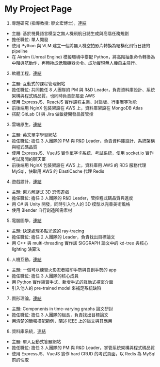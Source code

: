 # My Project Page

1. 專題研究 (指導教授: 廖文宏博士)，[連結](https://github.com/bscny/undergraduate_project)
  -	主題: 基於視覺語言模型之無人機飛航日誌生成與高階任務規劃
  -	擔任職位: 單人開發
  -	使用 Python 與 VLM 建立一個將無人機空拍影片轉換為結構化飛行日誌的 pipeline
  -	在 Airsim (Unreal Engine) 模擬環境中搭配 Python，將高階抽象命令轉換為中階導航動作，再轉換成低階機器命令。成功實現無人機自主飛行。
2. 軟體工程，[連結](https://gitlab.com/jingxiang0405/moojidle)
  -	主題: 互動式的課程管理網站
  -	擔任職位: 共同擔任 8 人團隊的 PM 與 R&D Leader，負責資料庫設計、系統架構與程式碼品質，也同時負責部屬至 AWS
  -	使用 ExpressJS、ReactJS 實作課程主業、討論版、行事曆等功能
  -	前後端用 NginX 包裝架設在 AWS 上，資料庫架設在 MongoDB Atlas
  -	搭配 GitLab CI 與 Jira 做敏捷開發品質管控
3. 雲端原生，[連結](https://github.com/bscny/VocabularyLetsUlearn/tree/develope-master)
  -	主題: 英文單字學習網站
  -	擔任職位: 擔任 3 人團隊的 PM 與 R&D Leader，負責資料庫設計、系統架構與程式碼品質
  -	使用 ExpressJS、VueJS 實作單字卡系統、考試系統，使用 socket.io 實作考試房間的聊天室
  -	前後端用 NginX 包裝架設在 AWS 上，資料庫用 AWS 的 RDS 服務代理 MySql，快取用 AWS 的 ElastiCache 代理 Redis
4. 遊戲設計，[連結](https://github.com/shiokko/3DFinalProject)
  -	主題: 東方解謎式 3D 恐怖遊戲
  -	擔任職位: 擔任 3 人團隊的 R&D Leader，管控程式碼品質與進度
  -	用 C# 與 Unity 開發，同時引入他人的 3D 模型以完善美術風格
  -	使用 Blender 自行創造所需素材
5. 電腦圖學，[連結](https://github.com/bscny/CG_final_project)
  -	主題: 快速處理多點光源的 ray-tracing
  -	擔任職位: 擔任 2 人團隊的 Leader，負責找出目標論文
  -	用 C++ 與 multi-threading 實作該 SIGGRAPH 論文中的 kd-tree 與核心 lighting 演算法
6. 人機互動，[連結](https://github.com/EricLiu750501/HCI-FinalProject)
  -	主題: 一個可以練習火影忍者結印手勢與自創手勢的 app
  -	擔任職位: 擔任 3 人團隊的核心成員
  -	用 Python 實作練習手式、新增手式的互動式視窗介面
  -	引入他人的 pre-trained model 來補足系統缺陷
7. 圖形理論，[連結](https://www.canva.com/design/DAGodup9fA0/CzHraDehJ-TTylbJOEOJOg/edit)
  -	主題: Components in time-varying graphs 論文研討
  -	擔任職位: 擔任 3 人團隊的組長，負責找出目標論文
  -	用清楚的簡報搭配範例，闡述 IEEE 上的論文與其應用
8. 資料庫系統，[連結](https://github.com/bscny/Kataohoot?tab=readme-ov-file)
  -	主題: 單人互動式答題網站
  -	擔任職位: 擔任 3 人團隊的 PM 與 R&D Leader，掌管系統架構與程式碼品質
  -	使用 ExpressJS、VueJS 實作 hard CRUD 的考試頁面，以 Redis 為 MySql 前的快取
